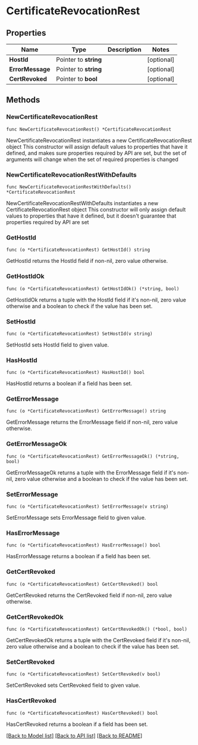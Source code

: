 # CertificateRevocationRest

## Properties

Name | Type | Description | Notes
------------ | ------------- | ------------- | -------------
**HostId** | Pointer to **string** |  | [optional] 
**ErrorMessage** | Pointer to **string** |  | [optional] 
**CertRevoked** | Pointer to **bool** |  | [optional] 

## Methods

### NewCertificateRevocationRest

`func NewCertificateRevocationRest() *CertificateRevocationRest`

NewCertificateRevocationRest instantiates a new CertificateRevocationRest object
This constructor will assign default values to properties that have it defined,
and makes sure properties required by API are set, but the set of arguments
will change when the set of required properties is changed

### NewCertificateRevocationRestWithDefaults

`func NewCertificateRevocationRestWithDefaults() *CertificateRevocationRest`

NewCertificateRevocationRestWithDefaults instantiates a new CertificateRevocationRest object
This constructor will only assign default values to properties that have it defined,
but it doesn't guarantee that properties required by API are set

### GetHostId

`func (o *CertificateRevocationRest) GetHostId() string`

GetHostId returns the HostId field if non-nil, zero value otherwise.

### GetHostIdOk

`func (o *CertificateRevocationRest) GetHostIdOk() (*string, bool)`

GetHostIdOk returns a tuple with the HostId field if it's non-nil, zero value otherwise
and a boolean to check if the value has been set.

### SetHostId

`func (o *CertificateRevocationRest) SetHostId(v string)`

SetHostId sets HostId field to given value.

### HasHostId

`func (o *CertificateRevocationRest) HasHostId() bool`

HasHostId returns a boolean if a field has been set.

### GetErrorMessage

`func (o *CertificateRevocationRest) GetErrorMessage() string`

GetErrorMessage returns the ErrorMessage field if non-nil, zero value otherwise.

### GetErrorMessageOk

`func (o *CertificateRevocationRest) GetErrorMessageOk() (*string, bool)`

GetErrorMessageOk returns a tuple with the ErrorMessage field if it's non-nil, zero value otherwise
and a boolean to check if the value has been set.

### SetErrorMessage

`func (o *CertificateRevocationRest) SetErrorMessage(v string)`

SetErrorMessage sets ErrorMessage field to given value.

### HasErrorMessage

`func (o *CertificateRevocationRest) HasErrorMessage() bool`

HasErrorMessage returns a boolean if a field has been set.

### GetCertRevoked

`func (o *CertificateRevocationRest) GetCertRevoked() bool`

GetCertRevoked returns the CertRevoked field if non-nil, zero value otherwise.

### GetCertRevokedOk

`func (o *CertificateRevocationRest) GetCertRevokedOk() (*bool, bool)`

GetCertRevokedOk returns a tuple with the CertRevoked field if it's non-nil, zero value otherwise
and a boolean to check if the value has been set.

### SetCertRevoked

`func (o *CertificateRevocationRest) SetCertRevoked(v bool)`

SetCertRevoked sets CertRevoked field to given value.

### HasCertRevoked

`func (o *CertificateRevocationRest) HasCertRevoked() bool`

HasCertRevoked returns a boolean if a field has been set.


[[Back to Model list]](../README.md#documentation-for-models) [[Back to API list]](../README.md#documentation-for-api-endpoints) [[Back to README]](../README.md)


